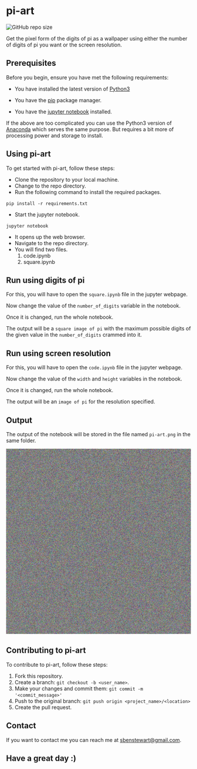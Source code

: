 # pi-art
![GitHub repo size](https://img.shields.io/github/repo-size/sbenstewart/pi-art)

Get the pixel form of the digits of pi as a wallpaper using either the number of digits of pi you want or the screen resolution.<br>

## Prerequisites

Before you begin, ensure you have met the following requirements:
* You have installed the latest version of [Python3](https://www.python.org/downloads/)
* You have the [pip](https://pip.pypa.io/en/stable/installing/) package manager.

* You have the [jupyter notebook](https://github.com/jupyter/notebook/blob/master/README.md#installation) installed.


If the above are too complicated you can use the Python3 version of [Anaconda](https://www.anaconda.com/distribution/) which serves the same purpose. But requires a bit more of processing power and storage to install.

## Using pi-art

To get started with pi-art, follow these steps:

* Clone the repository to your local machine.
* Change to the repo directory.
* Run the following command to install the required packages.
```
pip install -r requirements.txt
```
* Start the jupyter notebook.
```
jupyter notebook
```
* It opens up the web browser. 
* Navigate to the repo directory.
* You will find two files.
    1. code.ipynb
    2. square.ipynb

## Run using digits of pi
For this, you will have to open the `square.ipynb` file in the jupyter webpage.

Now change the value of the `number_of_digits` variable in the notebook. 

Once it is changed, run the whole notebook.

The output will be a `square image of pi` with the maximum possible digits of the given value in the `number_of_digits` crammed into it.

## Run using screen resolution
For this, you will have to open the `code.ipynb` file in the jupyter webpage.

Now change the value of the `width` and `height` variables in the notebook. 

Once it is changed, run the whole notebook.

The output will be an `image of pi` for the resolution specified.

## Output

The output of the notebook will be stored in the file named `pi-art.png` in the same folder.

![The photo](pi-art.png?raw=true "Pi-art")

## Contributing to pi-art
To contribute to pi-art, follow these steps:

1. Fork this repository.
2. Create a branch: `git checkout -b <user_name>`.
3. Make your changes and commit them: `git commit -m '<commit_message>'`
4. Push to the original branch: `git push origin <project_name>/<location>`
5. Create the pull request.

## Contact

If you want to contact me you can reach me at <sbenstewart@gmail.com>.

<h2>Have a great day :)</h2>
